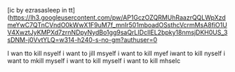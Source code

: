 [ic by ezrasasleep in tt](https://lh3.googleusercontent.com/pw/AP1GczOZQRMUhRaazrQQLWpXzdmeYwC7QTnCVndO0kWwX1F9uM7f_mnIr501mboadOSsthcVcrmMsA8fiO1UV4XwztJyKMPXd7zrnNDpyNydBo1gg9saQrLIDcIlEL2bpky18nmsjDKH0US_3sDNM-j0VvtYLQ=w314-h240-s-no-gm?authuser=0

I wan tto kill nsyelf i want to jill msyelf i want to kill myef iwant to kill nyself i want to mkill myself i want to kill myself i want to kill mhselc
